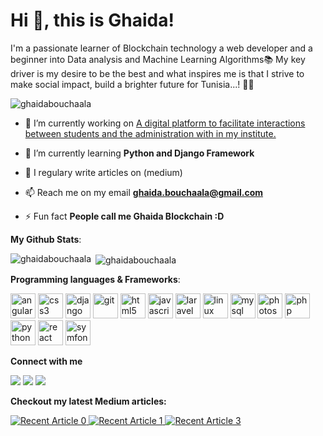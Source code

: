 <h1>Hi 👋, this is Ghaida!</h1>
<p>I'm a passionate learner of Blockchain technology a web developer and a beginner into Data analysis and Machine Learning Algorithms📚 My key driver is my desire to be the best and what inspires me is that I strive to make social impact, build a brighter future for Tunisia...! 👑🤗</p>

<p align="left"> <img src="https://komarev.com/ghpvc/?username=ghaidabouchaala" alt="ghaidabouchaala" /> </p>

- 🔭 I’m currently working on [A digital platform to facilitate interactions between students and the administration with in my institute.](https://romantic-fermi-a5e950.netlify.app/?fbclid=IwAR39-98eN1WfalPkacJWdg4OwtuKRaDcPEMXJXtqBsqRHO2Vzs92TtRZOGw)

- 🌱 I’m currently learning **Python and Django Framework**

- 📝 I regulary write articles on (medium)

- 📫 Reach me on my email **ghaida.bouchaala@gmail.com**

- ⚡ Fun fact **People call me Ghaida Blockchain :D**

<b>My Github Stats</b>:
<p><img align="left" src="https://github-readme-stats.vercel.app/api/top-langs/?username=ghaidabouchaala&layout=compact&theme=calm" alt="ghaidabouchaala" /></p>

<p>&nbsp;<img align="center" src="https://github-readme-stats.vercel.app/api?username=ghaidabouchaala&show_icons=true&include_all_commits=True&count_private=True&theme=calm" alt="ghaidabouchaala"/></p>



<b>Programming languages & Frameworks</b>:
<p align="left">
<img src="https://devicons.github.io/devicon/devicon.git/icons/angularjs/angularjs-original.svg" alt="angularjs" width="40" height="40"/> 
<img src="https://devicons.github.io/devicon/devicon.git/icons/css3/css3-original-wordmark.svg" alt="css3" width="40" height="40"/> 
<img src="https://devicons.github.io/devicon/devicon.git/icons/django/django-original.svg" alt="django" width="40" height="40"/> 
<img src="https://www.vectorlogo.zone/logos/git-scm/git-scm-icon.svg" alt="git" width="40" height="40"/>
<img src="https://devicons.github.io/devicon/devicon.git/icons/html5/html5-original-wordmark.svg" alt="html5" width="40" height="40"/> <img src="https://devicons.github.io/devicon/devicon.git/icons/javascript/javascript-original.svg" alt="javascript" width="40" height="40"/> <img src="https://devicons.github.io/devicon/devicon.git/icons/laravel/laravel-plain-wordmark.svg" alt="laravel" width="40" height="40"/> <img src="https://devicons.github.io/devicon/devicon.git/icons/linux/linux-original.svg" alt="linux" width="40" height="40"/> <img src="https://devicons.github.io/devicon/devicon.git/icons/mysql/mysql-original-wordmark.svg" alt="mysql" width="40" height="40"/> <img src="https://devicons.github.io/devicon/devicon.git/icons/photoshop/photoshop-plain.svg" alt="photoshop" width="40" height="40"/> <img src="https://devicons.github.io/devicon/devicon.git/icons/php/php-original.svg" alt="php" width="40" height="40"/> <img src="https://devicons.github.io/devicon/devicon.git/icons/python/python-original.svg" alt="python" width="40" height="40"/> <img src="https://devicons.github.io/devicon/devicon.git/icons/react/react-original-wordmark.svg" alt="react" width="40" height="40"/> <img src="https://symfony.com/logos/symfony_black_03.svg" alt="symfony" width="40" height="40"/></p>





<b>Connect with me</b>

<p align = "center">

[<img src="https://img.shields.io/badge/medium-%2312100E.svg?&style=for-the-badge&logo=medium&logoColor=white" />](https://medium.com/@ghaidabouchala)
[<img src="https://img.shields.io/badge/linkedin-%230077B5.svg?&style=for-the-badge&logo=linkedin&logoColor=white" />](https://linkedin.com/in/ghaida-bouchaala)
[<img src="https://img.shields.io/badge/facebook-%231877F2.svg?&style=for-the-badge&logo=facebook&logoColor=white" />](https://www.facebook.com/ghaida.bouchaala) 

</p>


<b>Checkout my latest Medium articles:</b> 
 
  
 <a target="_blank" href="https://github-readme-medium-recent-article.vercel.app/medium/@ghaidabouchala/0"><img src="https://github-readme-medium-recent-article.vercel.app/medium/@ghaidabouchala/0" alt="Recent Article 0"> 
  <a target="_blank" href="https://github-readme-medium-recent-article.vercel.app/medium/@ghaidabouchala/1"><img src="https://github-readme-medium-recent-article.vercel.app/medium/@ghaidabouchala/1" alt="Recent Article 1"> 
 <a target="_blank" href="https://github-readme-medium-recent-article.vercel.app/medium/@ghaidabouchala/3"><img src="https://github-readme-medium-recent-article.vercel.app/medium/@ghaidabouchala/3" alt="Recent Article 3"> 

 
